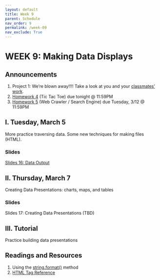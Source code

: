 ```yaml
---
layout: default
title: Week 9
parent: Schedule
nav_order: 9
permalink: /week-09
nav_exclude: True
---
```


# WEEK 9: Making Data Displays

## Announcements
1. Project 1: We’re blown away!!!! Take a look at you and your [classmates’ work](https://photos.app.goo.gl/cFWF13ARLgm74mVP6). 
2. [Homework 4](course-files/homework/hw04/README) (Tic Tac Toe) due tonight @ 11:59PM
3. [Homework 5](course-files/homework/hw05/README) (Web Crawler / Search Engine) due Tuesday, 3/12 @ 11:59PM

## I. Tuesday, March 5
More practice traversing data. Some new techniques for making files (HTML).

### Slides
[Slides 16: Data Output](https://docs.google.com/presentation/d/1qNkk9vD9y-7uwBa36ops0Czj4Sn7aAvr5W5FCgxTn80/edit?usp=sharing)

## II. Thursday, March 7
Creating Data Presentations: charts, maps, and tables

### Slides
Slides 17: Creating Data Presentations (TBD)

## III. Tutorial
Practice building data presentations

## Readings and Resources
1. Using the [string.format()](https://www.programiz.com/python-programming/methods/string/format) method
2. [HTML Tag Reference](https://www.w3schools.com/html/html_elements.asp)